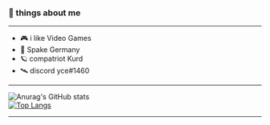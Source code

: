 ### 🌠 things about me
- -------------------
- 🎮 i like Video Games
- 🚀 Spake Germany
- 🪐 compatriot Kurd
- 🛰️ discord yce#1460

- -------------------

![Anurag's GitHub stats](https://github-readme-stats.vercel.app/api?username=y069&show_icons=true&theme=radical)
<br>
[![Top Langs](https://github-readme-stats.vercel.app/api/top-langs/?username=y069&layout=compact&theme=radical)](https://github.com/anuraghazra/github-readme-stats)

- -------------------
